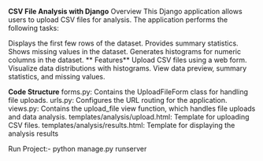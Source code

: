**CSV File Analysis with Django**
Overview
This Django application allows users to upload CSV files for analysis. The application performs the following tasks:

Displays the first few rows of the dataset.
Provides summary statistics.
Shows missing values in the dataset.
Generates histograms for numeric columns in the dataset.
**
Features**
Upload CSV files using a web form.
Visualize data distributions with histograms.
View data preview, summary statistics, and missing values.

**Code Structure**
forms.py: Contains the UploadFileForm class for handling file uploads.
urls.py: Configures the URL routing for the application.
views.py: Contains the upload_file view function, which handles file uploads and data analysis.
templates/analysis/upload.html: Template for uploading CSV files.
templates/analysis/results.html: Template for displaying the analysis results


Run Project:-
            python manage.py runserver
